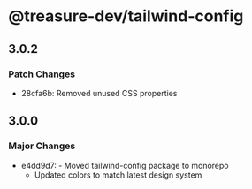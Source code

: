# @treasure-dev/tailwind-config

## 3.0.2

### Patch Changes

- 28cfa6b: Removed unused CSS properties

## 3.0.0

### Major Changes

- e4dd9d7: - Moved tailwind-config package to monorepo
  - Updated colors to match latest design system
